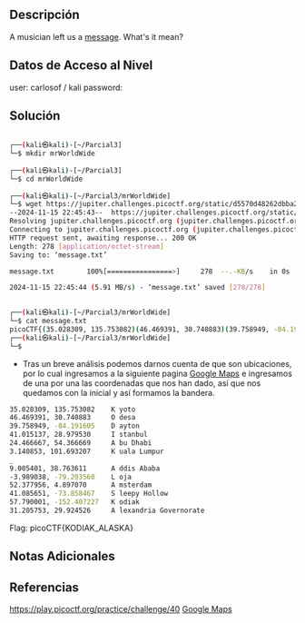 ## Descripción 
A musician left us a [message](https://jupiter.challenges.picoctf.org/static/d5570d48262dbba2a31f2a940409ad9d/message.txt). What's it mean?

## Datos de Acceso al Nivel
user: carlosof / kali
password:

## Solución
```bash
                                                                            
┌──(kali㉿kali)-[~/Parcial3]
└─$ mkdir mrWorldWide
                                                                            
┌──(kali㉿kali)-[~/Parcial3]
└─$ cd mrWorldWide 
                                                                            
┌──(kali㉿kali)-[~/Parcial3/mrWorldWide]
└─$ wget https://jupiter.challenges.picoctf.org/static/d5570d48262dbba2a31f2a940409ad9d/message.txt
--2024-11-15 22:45:43--  https://jupiter.challenges.picoctf.org/static/d5570d48262dbba2a31f2a940409ad9d/message.txt
Resolving jupiter.challenges.picoctf.org (jupiter.challenges.picoctf.org)... 3.131.60.8
Connecting to jupiter.challenges.picoctf.org (jupiter.challenges.picoctf.org)|3.131.60.8|:443... connected.
HTTP request sent, awaiting response... 200 OK
Length: 278 [application/octet-stream]
Saving to: ‘message.txt’

message.txt        100%[================>]     278  --.-KB/s    in 0s      

2024-11-15 22:45:44 (5.91 MB/s) - ‘message.txt’ saved [278/278]

                                                                            
┌──(kali㉿kali)-[~/Parcial3/mrWorldWide]
└─$ cat message.txt 
picoCTF{(35.028309, 135.753082)(46.469391, 30.740883)(39.758949, -84.191605)(41.015137, 28.979530)(24.466667, 54.366669)(3.140853, 101.693207)_(9.005401, 38.763611)(-3.989038, -79.203560)(52.377956, 4.897070)(41.085651, -73.858467)(57.790001, -152.407227)(31.205753, 29.924526)}                                                                            
┌──(kali㉿kali)-[~/Parcial3/mrWorldWide]
└─$ 
```
- Tras un breve análisis podemos darnos cuenta de que son ubicaciones, por lo cual ingresamos a la siguiente pagina [Google Maps](https://www.google.com/url?sa=t&rct=j&q=&esrc=s&source=web&cd=&ved=2ahUKEwio8o63h-CJAxVqTTABHTzJCBwQFnoECAoQAQ&url=https%3A%2F%2Fwww.google.com.mx%2Fmaps%2Fpreview&usg=AOvVaw1Sj277Bf_x-3B6plfKqRFY&opi=89978449) e ingresamos de una por una las coordenadas que nos han dado, así que nos quedamos con la inicial y así formamos la bandera.

```bash
35.028309, 135.753082    K yoto
46.469391, 30.740883     O desa
39.758949, -84.191605    D ayton
41.015137, 28.979530     I stanbul
24.466667, 54.366669     A bu Dhabi
3.140853, 101.693207     K uala Lumpur
_
9.005401, 38.763611      A ddis Ababa
-3.989038, -79.203560    L oja
52.377956, 4.897070      A msterdam
41.085651, -73.858467    S leepy Hollow
57.790001, -152.407227   K odiak
31.205753, 29.924526     A lexandria Governorate
```

Flag: picoCTF{KODIAK_ALASKA}

## Notas Adicionales

## Referencias 
https://play.picoctf.org/practice/challenge/40
[Google Maps](https://www.google.com/url?sa=t&rct=j&q=&esrc=s&source=web&cd=&ved=2ahUKEwio8o63h-CJAxVqTTABHTzJCBwQFnoECAoQAQ&url=https%3A%2F%2Fwww.google.com.mx%2Fmaps%2Fpreview&usg=AOvVaw1Sj277Bf_x-3B6plfKqRFY&opi=89978449)
